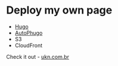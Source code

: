 # Deploy my own page

- [Hugo](https://github.com/gohugoio/hugo)
- [AutoPhugo](https://github.com/kc0bfv/autophugo )
- S3
- CloudFront

Check it out - [ukn.com.br](https://ukn.com.br)
